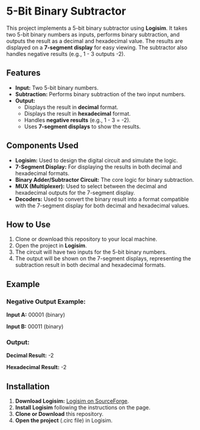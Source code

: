 <!DOCTYPE html>
<html lang="en">
<head>
    <meta charset="UTF-8">
    <meta name="viewport" content="width=device-width, initial-scale=1.0">
    <title>5-Bit Binary Subtractor</title>
</head>
<body>
    <h1>5-Bit Binary Subtractor</h1>
    <p>This project implements a 5-bit binary subtractor using <strong>Logisim</strong>. It takes two 5-bit binary numbers as inputs, performs binary subtraction, and outputs the result as a decimal and hexadecimal value. The results are displayed on a <strong>7-segment display</strong> for easy viewing. The subtractor also handles negative results (e.g., 1 - 3 outputs -2).</p>
    <h2>Features</h2>
    <ul>
        <li><strong>Input:</strong> Two 5-bit binary numbers.</li>
        <li><strong>Subtraction:</strong> Performs binary subtraction of the two input numbers.</li>
        <li><strong>Output:</strong>
            <ul>
                <li>Displays the result in <strong>decimal</strong> format.</li>
                <li>Displays the result in <strong>hexadecimal</strong> format.</li>
                <li>Handles <strong>negative results</strong> (e.g., 1 - 3 = -2).</li>
                <li>Uses <strong>7-segment displays</strong> to show the results.</li>
            </ul>
        </li>
    </ul>
    <h2>Components Used</h2>
    <ul>
        <li><strong>Logisim:</strong> Used to design the digital circuit and simulate the logic.</li>
        <li><strong>7-Segment Display:</strong> For displaying the results in both decimal and hexadecimal formats.</li>
        <li><strong>Binary Adder/Subtractor Circuit:</strong> The core logic for binary subtraction.</li>
        <li><strong>MUX (Multiplexer):</strong> Used to select between the decimal and hexadecimal outputs for the 7-segment display.</li>
        <li><strong>Decoders:</strong> Used to convert the binary result into a format compatible with the 7-segment display for both decimal and hexadecimal values.</li>
    </ul>
    <h2>How to Use</h2>
    <ol>
        <li>Clone or download this repository to your local machine.</li>
        <li>Open the project in <strong>Logisim</strong>.</li>
        <li>The circuit will have two inputs for the 5-bit binary numbers.</li>
        <li>The output will be shown on the 7-segment displays, representing the subtraction result in both decimal and hexadecimal formats.</li>
    </ol>
    <h2>Example</h2>
    <h3>Negative Output Example:</h3>
    <p><strong>Input A:</strong> 00001 (binary)</p>
    <p><strong>Input B:</strong> 00011 (binary)</p>
    <h3>Output:</h3>
    <p><strong>Decimal Result:</strong> -2</p>
    <p><strong>Hexadecimal Result:</strong> -2</p>
    <h2>Installation</h2>
    <ol>
        <li><strong>Download Logisim:</strong> <a href="https://sourceforge.net/projects/circuit/">Logisim on SourceForge</a>.</li>
        <li><strong>Install Logisim</strong> following the instructions on the page.</li>
        <li><strong>Clone or Download</strong> this repository.</li>
        <li><strong>Open the project</strong> (.circ file) in Logisim.</li>
    </ol>
</body>
</html>

